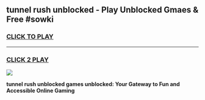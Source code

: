 
## tunnel rush unblocked - Play Unblocked Gmaes & Free #sowki
<h3>
<a href="https://premium.freeplayer.one?title=tunnel_rush_unblocked&ref=03M">CLICK TO PLAY</a></h3>
<hr>

<h3>
<a href="https://premium.freeplayer.one?title=tunnel_rush_unblocked&ref=03M">CLICK 2 PLAY</a>
  
</h3>

<a href="https://premium.freeplayer.one?title=tunnel_rush_unblocked&ref=03M"><img src="https://clearcache.store/games.png"></a>


**tunnel rush unblocked games unblocked: Your Gateway to Fun and Accessible Online Gaming**
